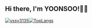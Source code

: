 
<h2>Hi there, I'm YOONSOO!👋👋</h2>

[![yssy3135](http://mazassumnida.wtf/api/v2/generate_badge?boj=yssy3135)](https://solved.ac/yssy3135)[![TopLangs](http://github-readme-stats.vercel.app/api/top-langs/?username=yssy3135&layout=compact)](https://github.com/anuraghazra/github-readme-stats)

